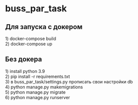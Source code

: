 # buss_par_task
<h2>Для запуска с докером</h2> 
1) docker-compose build
<br>
2) docker-compose up

<h2>Без докера</h2>
1) install python 3.9<br>
2) pip install -r requirements.txt<br>
3) в buss_par_task/settings.py прописать свои настройки db<br>
4) python manage.py makemigrations<br>
5) python manage.py migrate<br>
6) python manage.py runserver<br>


